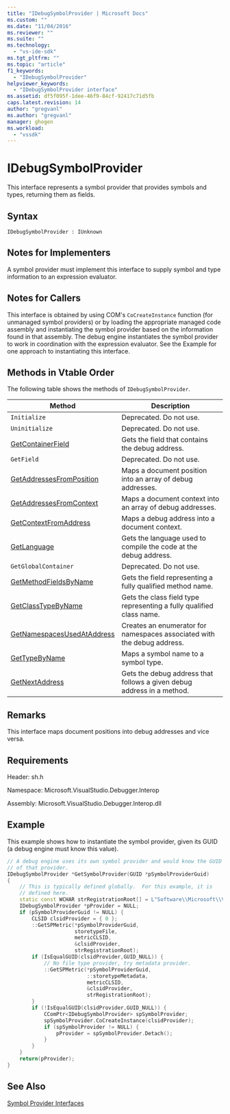 ```yaml
---
title: "IDebugSymbolProvider | Microsoft Docs"
ms.custom: ""
ms.date: "11/04/2016"
ms.reviewer: ""
ms.suite: ""
ms.technology: 
  - "vs-ide-sdk"
ms.tgt_pltfrm: ""
ms.topic: "article"
f1_keywords: 
  - "IDebugSymbolProvider"
helpviewer_keywords: 
  - "IDebugSymbolProvider interface"
ms.assetid: df5f095f-1dee-46f9-84cf-92417c71d5fb
caps.latest.revision: 14
author: "gregvanl"
ms.author: "gregvanl"
manager: ghogen
ms.workload: 
  - "vssdk"
---
```

# IDebugSymbolProvider
This interface represents a symbol provider that provides symbols and types, returning them as fields.  
  
## Syntax  
  
```  
IDebugSymbolProvider : IUnknown  
```  
  
## Notes for Implementers  
 A symbol provider must implement this interface to supply symbol and type information to an expression evaluator.  
  
## Notes for Callers  
 This interface is obtained by using COM's `CoCreateInstance` function (for unmanaged symbol providers) or by loading the appropriate managed code assembly and instantiating the symbol provider based on the information found in that assembly. The debug engine instantiates the symbol provider to work in coordination with the expression evaluator. See the Example for one approach to instantiating this interface.  
  
## Methods in Vtable Order  
 The following table shows the methods of `IDebugSymbolProvider`.  
  
|Method|Description|  
|------------|-----------------|  
|`Initialize`|Deprecated. Do not use.|  
|`Uninitialize`|Deprecated. Do not use.|  
|[GetContainerField](../../../extensibility/debugger/reference/idebugsymbolprovider-getcontainerfield.md)|Gets the field that contains the debug address.|  
|`GetField`|Deprecated. Do not use.|  
|[GetAddressesFromPosition](../../../extensibility/debugger/reference/idebugsymbolprovider-getaddressesfromposition.md)|Maps a document position into an array of debug addresses.|  
|[GetAddressesFromContext](../../../extensibility/debugger/reference/idebugsymbolprovider-getaddressesfromcontext.md)|Maps a document context into an array of debug addresses.|  
|[GetContextFromAddress](../../../extensibility/debugger/reference/idebugsymbolprovider-getcontextfromaddress.md)|Maps a debug address into a document context.|  
|[GetLanguage](../../../extensibility/debugger/reference/idebugsymbolprovider-getlanguage.md)|Gets the language used to compile the code at the debug address.|  
|`GetGlobalContainer`|Deprecated. Do not use.|  
|[GetMethodFieldsByName](../../../extensibility/debugger/reference/idebugsymbolprovider-getmethodfieldsbyname.md)|Gets the field representing a fully qualified method name.|  
|[GetClassTypeByName](../../../extensibility/debugger/reference/idebugsymbolprovider-getclasstypebyname.md)|Gets the class field type representing a fully qualified class name.|  
|[GetNamespacesUsedAtAddress](../../../extensibility/debugger/reference/idebugsymbolprovider-getnamespacesusedataddress.md)|Creates an enumerator for namespaces associated with the debug address.|  
|[GetTypeByName](../../../extensibility/debugger/reference/idebugsymbolprovider-gettypebyname.md)|Maps a symbol name to a symbol type.|  
|[GetNextAddress](../../../extensibility/debugger/reference/idebugsymbolprovider-getnextaddress.md)|Gets the debug address that follows a given debug address in a method.|  
  
## Remarks  
 This interface maps document positions into debug addresses and vice versa.  
  
## Requirements  
 Header: sh.h  
  
 Namespace: Microsoft.VisualStudio.Debugger.Interop  
  
 Assembly: Microsoft.VisualStudio.Debugger.Interop.dll  
  
## Example  
 This example shows how to instantiate the symbol provider, given its GUID (a debug engine must know this value).  
  
```cpp  
// A debug engine uses its own symbol provider and would know the GUID  
// of that provider.  
IDebugSymbolProvider *GetSymbolProvider(GUID *pSymbolProviderGuid)  
{  
    // This is typically defined globally.  For this example, it is  
    // defined here.  
    static const WCHAR strRegistrationRoot[] = L"Software\\Microsoft\\VisualStudio\\8.0Exp";  
    IDebugSymbolProvider *pProvider = NULL;  
    if (pSymbolProviderGuid != NULL) {  
        CLSID clsidProvider = { 0 };  
        ::GetSPMetric(*pSymbolProviderGuid,  
                      storetypeFile,  
                      metricCLSID,  
                      &clsidProvider,  
                      strRegistrationRoot);  
        if (IsEqualGUID(clsidProvider,GUID_NULL)) {  
            // No file type provider, try metadata provider.  
            ::GetSPMetric(*pSymbolProviderGuid,  
                          ::storetypeMetadata,  
                          metricCLSID,  
                          &clsidProvider,  
                          strRegistrationRoot);  
        }  
        if (!IsEqualGUID(clsidProvider,GUID_NULL)) {  
            CComPtr<IDebugSymbolProvider> spSymbolProvider;  
            spSymbolProvider.CoCreateInstance(clsidProvider);  
            if (spSymbolProvider != NULL) {  
                pProvider = spSymbolProvider.Detach();  
            }  
        }  
    }  
    return(pProvider);  
}  
```  
  
## See Also  
 [Symbol Provider Interfaces](../../../extensibility/debugger/reference/symbol-provider-interfaces.md)